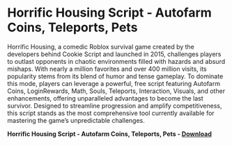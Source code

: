 <h1>Horrific Housing Script - Autofarm Coins, Teleports, Pets</h1>

Horrific Housing, a comedic Roblox survival game created by the developers behind Cookie Script and launched in 2015, challenges players to outlast opponents in chaotic environments filled with hazards and absurd mishaps. With nearly a million favorites and over 400 million visits, its popularity stems from its blend of humor and tense gameplay. To dominate this mode, players can leverage a powerful, free script featuring Autofarm Coins, LoginRewards, Math, Souls, Teleports, Interaction, Visuals, and other enhancements, offering unparalleled advantages to become the last survivor. Designed to streamline progression and amplify competitiveness, this script stands as the most comprehensive tool currently available for mastering the game’s unpredictable challenges.

**Horrific Housing Script - Autofarm Coins, Teleports, Pets - [Download](https://www.dlgram.com/public/files/api.php?shortened=YNkGMf)**


